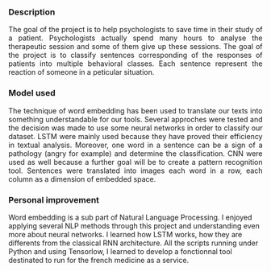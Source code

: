<h3>Description</h3>

<p align="justify">The goal of the project is to help psychologists to save time in their study of a patient.
Psychologists actually spend many hours to analyse the therapeutic session and some of them give up these sessions.
The goal of the project is to classify sentences corresponding of the responses of patients into multiple behavioral classes.
Each sentence represent the reaction of someone in a peticular situation.</p>


<h3>Model used</h3>

<p align="justify">The technique of word embedding has been used to translate our texts into something understandable for our tools.
Several approches were tested and the decision was made to use some neural networks in order to classify our dataset.
LSTM were mainly used because they have proved their efficiency in textual analysis.
Moreover, one word in a sentence can be a sign of a pathology (angry for example) and determine the classification.
CNN were used as well because a further goal will be to create a pattern recognition tool.
Sentences were translated into images each word in a row, each column as a dimension of embedded space.</p>


<h3>Personal improvement</h3

<p align="justify">Word embedding is a sub part of Natural Language Processing. I enjoyed applying several NLP methods through this project and understanding even more about neural networks.
I learned how LSTM works, how they are differents from the classical RNN architecture.
All the scripts running under Python and using Tensorlow, I learned to develop a fonctionnal tool destinated to run for the french medicine as a service.</p>
